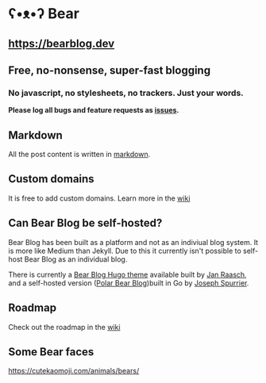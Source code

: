 # ʕ•ᴥ•ʔ Bear
## https://bearblog.dev

## Free, no-nonsense, super-fast blogging
### No javascript, no stylesheets, no trackers. Just your words.

**Please log all bugs and feature requests as [issues](https://github.com/HermanMartinus/bearblog/issues).**

## Markdown
All the post content is written in [markdown](https://github.com/adam-p/markdown-here/wiki/Markdown-Cheatsheet).

## Custom domains
It is free to add custom domains. Learn more in the [wiki](https://github.com/HermanMartinus/bearblog/wiki/Custom-domains)

## Can Bear Blog be self-hosted? 
Bear Blog has been built as a platform and not as an indiviual blog system.
It is more like Medium than Jekyll. Due to this it currently isn't possible to self-host Bear Blog as an individual blog.

There is currently a [Bear Blog Hugo theme](https://github.com/janraasch/hugo-bearblog) available built by [Jan Raasch](https://www.janraasch.com/), and a self-hosted version ([Polar Bear Blog](https://github.com/josephspurrier/polarbearblog))built in Go by [Joseph Spurrier](https://www.josephspurrier.com).

## Roadmap
Check out the roadmap in the [wiki](https://github.com/HermanMartinus/bearblog/wiki/Roadmap)

## Some Bear faces

https://cutekaomoji.com/animals/bears/